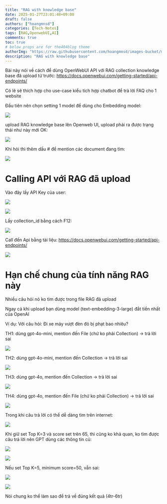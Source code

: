 ```yaml
---
title: "RAG with knowledge base"
date: 2025-01-27T23:01:48+09:00
draft: false
authors: ["hoangmnsd"]
categories: [Tech-Notes]
tags: [RAG,OpenwebUI,AI]
comments: true
toc: true
# below props are for the404blog theme
authorImg: "https://raw.githubusercontent.com/hoangmnsd/images-bucket/master/static/images/hoangmsnd-avatar001.jpg"
description: "RAG with knowledge base"
---
```


Bài này nói về cách để dùng OpenWebUI API với RAG collection knowledge base đã upload từ trước:
https://docs.openwebui.com/getting-started/api-endpoints/

Có lẽ sẽ thích hợp cho use-case kiểu tích hợp chatbot để trả lời FAQ cho 1 website

Đầu tiên nên chọn setting 1 model để dùng cho Embedding model:

![](https://d32yh8fbac5ivo.cloudfront.net/static/images/openwebui-document-embedding-models.jpg)

upload RAG knowledge base lên Openweb UI, upload phải ra được trạng thái như này mới OK:

![](https://d32yh8fbac5ivo.cloudfront.net/static/images/openwebui-document-upload-ok.jpg)

Khi hỏi thì thêm dấu # để mention các document đang tìm:

![](https://d32yh8fbac5ivo.cloudfront.net/static/images/openwebui-document-use.jpg)

# Calling API với RAG đã upload

Vào đây lấy API Key của user:

![](https://d32yh8fbac5ivo.cloudfront.net/static/images/openwebui-api-keys.jpg)

![](https://d32yh8fbac5ivo.cloudfront.net/static/images/openwebui-api-keys-enables.jpg)

Lấy collection_id bằng cách F12:

![](https://d32yh8fbac5ivo.cloudfront.net/static/images/openwebui-get-collection-id.jpg)

Call đến Api bằng tài liệu: https://docs.openwebui.com/getting-started/api-endpoints/

![](https://d32yh8fbac5ivo.cloudfront.net/static/images/openwebui-call-api-rag.jpg)

# Hạn chế chung của tính năng RAG này

Nhiều câu hỏi nó ko tìm được trong file RAG đã upload

Ngay cả khi upload bạn dùng model (text-embedding-3-large) đắt tiền nhất của OpenAI

Ví dụ: Với câu hỏi: Đi xe máy vượt đèn đỏ bị phạt bao nhiêu? 

TH1: dùng gpt-4o-mini, mention đến File (chứ ko phải Collection) -> trả lời sai

![](https://d32yh8fbac5ivo.cloudfront.net/static/images/openwebui-rag-limit-1.jpg)

TH2: dùng gpt-4o-mini, mention đến Collection -> trả lời sai

![](https://d32yh8fbac5ivo.cloudfront.net/static/images/openwebui-rag-limit-2.jpg)

TH3: dùng gpt-4o, mention đến Collection -> trả lời sai

![](https://d32yh8fbac5ivo.cloudfront.net/static/images/openwebui-rag-limit-3.jpg)

TH4: dùng gpt-4o, mention đến File (chứ ko phải Collection) -> trả lời sai

![](https://d32yh8fbac5ivo.cloudfront.net/static/images/openwebui-rag-limit-4.jpg)

Trong khi câu trả lời có thể dễ dàng tìm trên internet:

![](https://d32yh8fbac5ivo.cloudfront.net/static/images/openwebui-rag-limit-5.jpg)

Khi giữ set Top K=3 và score set trên 65, thì cũng ko khả quan, ko tìm được câu trả lời nên GPT dùng các thông tin cũ:

![](https://d32yh8fbac5ivo.cloudfront.net/static/images/openwebui-rag-limit-6.jpg)

![](https://d32yh8fbac5ivo.cloudfront.net/static/images/openwebui-rag-limit-7.jpg)

Nếu set Top K=5, minimum score=50, vẫn sai:

![](https://d32yh8fbac5ivo.cloudfront.net/static/images/openwebui-rag-limit-8.jpg)

![](https://d32yh8fbac5ivo.cloudfront.net/static/images/openwebui-rag-limit-9.jpg)

Nói chung ko thể làm sao để trả về đúng kết quả (4tr-6tr)


